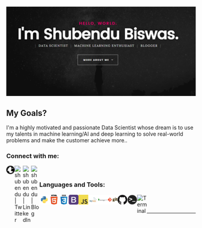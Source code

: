 <a href="https://shubendu.netlify.app/" rel="some text">![FOO](https://github.com/shubendu/Extra_Files/blob/main/pp.jpg)</a>


## My Goals?

I'm a highly motivated and passionate Data Scientist whose dream is to use my talents in machine learning/AI and deep learning to solve real-world problems and make the customer achieve more..


### Connect with me:

[<img align="left" alt="https://shubendu.netlify.app/" width="22px" src="https://raw.githubusercontent.com/iconic/open-iconic/master/svg/globe.svg" />][website]
[<img align="left" alt="shubendu | Twitter" width="22px" src="https://cdn.jsdelivr.net/npm/simple-icons@v3/icons/twitter.svg" />][twitter]
[<img align="left" alt="shubendu | LinkedIn" width="22px" src="https://cdn.jsdelivr.net/npm/simple-icons@v3/icons/linkedin.svg" />][linkedin]
[<img align="left" alt="shubendu | Blog" width="22px" src="https://cdn.jsdelivr.net/npm/simple-icons@3.13.0/icons/blogger.svg" />][blog]


<br />

### Languages and Tools:

[<img align="left" alt="HTML5" width="26px" src="https://raw.githubusercontent.com/github/explore/80688e429a7d4ef2fca1e82350fe8e3517d3494d/topics/python/python.png" />][website]
[<img align="left" alt="HTML5" width="26px" src="https://raw.githubusercontent.com/github/explore/80688e429a7d4ef2fca1e82350fe8e3517d3494d/topics/html/html.png" />][website]
[<img align="left" alt="CSS3" width="26px" src="https://raw.githubusercontent.com/github/explore/80688e429a7d4ef2fca1e82350fe8e3517d3494d/topics/css/css.png" />][website]
[<img align="left" alt="Bootstrap" width="26px" src="https://raw.githubusercontent.com/github/explore/80688e429a7d4ef2fca1e82350fe8e3517d3494d/topics/bootstrap/bootstrap.png" />][website]
[<img align="left" alt="JavaScript" width="26px" src="https://raw.githubusercontent.com/github/explore/80688e429a7d4ef2fca1e82350fe8e3517d3494d/topics/javascript/javascript.png" />][website]
[<img align="left" alt="MySQL" width="26px" src="https://raw.githubusercontent.com/github/explore/80688e429a7d4ef2fca1e82350fe8e3517d3494d/topics/mysql/mysql.png" />][website]
[<img align="left" alt="MongoDB" width="26px" src="https://raw.githubusercontent.com/github/explore/80688e429a7d4ef2fca1e82350fe8e3517d3494d/topics/mongodb/mongodb.png" />][website]
[<img align="left" alt="Git" width="26px" src="https://raw.githubusercontent.com/github/explore/80688e429a7d4ef2fca1e82350fe8e3517d3494d/topics/git/git.png" />][website]
[<img align="left" alt="GitHub" width="26px" src="https://raw.githubusercontent.com/github/explore/78df643247d429f6cc873026c0622819ad797942/topics/github/github.png" />][website]
[<img align="left" alt="Terminal" width="26px" src="https://raw.githubusercontent.com/github/explore/80688e429a7d4ef2fca1e82350fe8e3517d3494d/topics/terminal/terminal.png" />][website]
[<img align="left" alt="Terminal" width="26px" src="https://dev3lop.com/wp-content/uploads/2017/04/tableau-logo-server-8-qualified.png" />][website]

<br />
<br />

---

[website]: https://shubendu.netlify.app/
[twitter]: https://twitter.com/BiswasShubendu
[linkedin]: https://www.linkedin.com/in/shubendubiswas/
[blog]: https://shubendu.github.io/


<!--
**shubendu/shubendu** is a ✨ _special_ ✨ repository because its `README.md` (this file) appears on your GitHub profile.


